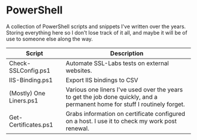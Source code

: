 # PowerShell
A collection of PowerShell scripts and snippets I've written over the years.  Storing everything here so I don't lose track of it all, and maybe it will be of use to someone else along the way.

| Script | Description |
| ------ | ----------- |  
| Check-SSLConfig.ps1 | Automate SSL-Labs tests on external websites. |
| IIS-Binding.ps1 | Export IIS bindings to CSV |
| (Mostly) One Liners.ps1 | Various one liners I've used over the years to get the job done quickly, and a permanent home for stuff I routinely forget. |
| Get-Certificates.ps1 | Grabs information on certificate configured on a host.  I use it to check my work post renewal. |
